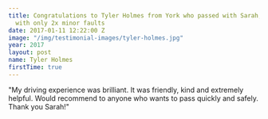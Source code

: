 ```yaml
---
title: Congratulations to Tyler Holmes from York who passed with Sarah, first time
  with only 2x minor faults
date: 2017-01-11 12:22:00 Z
image: "/img/testimonial-images/tyler-holmes.jpg"
year: 2017
layout: post
name: Tyler Holmes
firstTime: true
---
```


"My driving experience was brilliant. It was friendly, kind and extremely helpful.  Would recommend to anyone who wants to pass quickly and safely.  Thank you Sarah!"
